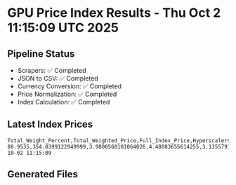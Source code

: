 # GPU Price Index Results - Thu Oct  2 11:15:09 UTC 2025

## Pipeline Status
- Scrapers: ✅ Completed
- JSON to CSV: ✅ Completed
- Currency Conversion: ✅ Completed
- Price Normalization: ✅ Completed
- Index Calculation: ✅ Completed

## Latest Index Prices
```
Total_Weight_Percent,Total_Weighted_Price,Full_Index_Price,Hyperscalers_Only_Price,Non_Hyperscalers_Only_Price,Hyperscaler_Weight,Non_Hyperscaler_Weight,Calculation_Date
88.9535,354.0399122949999,3.9800560101064026,4.48083655614255,3.135579114258536,55.84,33.113499999999995,2025-10-02 11:15:09
```

## Generated Files
```
```
